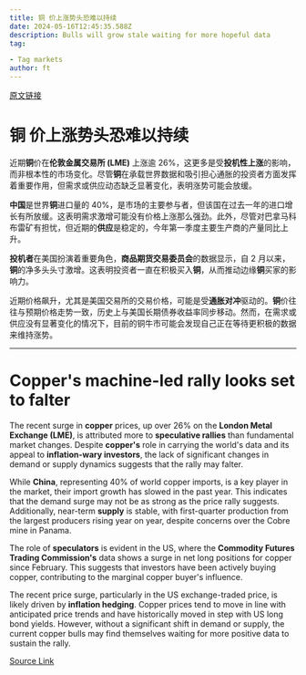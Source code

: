 ```yaml
---
title: 铜 价上涨势头恐难以持续
date: 2024-05-16T12:45:35.588Z
description: Bulls will grow stale waiting for more hopeful data
tag: 

- Tag markets
author: ft
---
```


[原文链接](https://ft.com/content/dfc072ca-5ec4-4d0c-8cad-4b262681f123)

# **铜** 价上涨势头恐难以持续

近期**铜**价在**伦敦金属交易所 (LME)** 上涨逾 26%，这更多是受**投机性上涨**的影响，而非根本性的市场变化。尽管**铜**在承载世界数据和吸引担心通胀的投资者方面发挥着重要作用，但需求或供应动态缺乏显著变化，表明涨势可能会放缓。

**中国**是世界**铜**进口量的 40%，是市场的主要参与者，但该国在过去一年的进口增长有所放缓。这表明需求激增可能没有价格上涨那么强劲。此外，尽管对巴拿马科布雷矿有担忧，但近期的**供应**是稳定的，今年第一季度主要生产商的产量同比上升。

**投机者**在美国扮演着重要角色，**商品期货交易委员会**的数据显示，自 2 月以来，**铜**的净多头头寸激增。这表明投资者一直在积极买入**铜**，从而推动边缘**铜**买家的影响力。

近期价格飙升，尤其是美国交易所的交易价格，可能是受**通胀对冲**驱动的。**铜**价往往与预期价格走势一致，历史上与美国长期债券收益率同步移动。然而，在需求或供应没有显著变化的情况下，目前的铜牛市可能会发现自己正在等待更积极的数据来维持涨势。

---

# Copper's machine-led rally looks set to falter

The recent surge in **copper** prices, up over 26% on the **London Metal Exchange (LME)**, is attributed more to **speculative rallies** than fundamental market changes. Despite **copper's** role in carrying the world's data and its appeal to **inflation-wary investors**, the lack of significant changes in demand or supply dynamics suggests that the rally may falter. 

While **China**, representing 40% of world copper imports, is a key player in the market, their import growth has slowed in the past year. This indicates that the demand surge may not be as strong as the price rally suggests. Additionally, near-term **supply** is stable, with first-quarter production from the largest producers rising year on year, despite concerns over the Cobre mine in Panama. 

The role of **speculators** is evident in the US, where the **Commodity Futures Trading Commission's** data shows a surge in net long positions for copper since February. This suggests that investors have been actively buying copper, contributing to the marginal copper buyer's influence. 

The recent price surge, particularly in the US exchange-traded price, is likely driven by **inflation hedging**. Copper prices tend to move in line with anticipated price trends and have historically moved in step with US long bond yields. However, without a significant shift in demand or supply, the current copper bulls may find themselves waiting for more positive data to sustain the rally.

[Source Link](https://ft.com/content/dfc072ca-5ec4-4d0c-8cad-4b262681f123)

